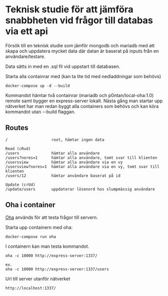# Teknisk studie för att jämföra snabbheten vid frågor till databas via ett api

Försök till en teknisk studie som jämför mongodb och mariadb med att skapa och uppdatera mycket data där datan är baserat på inputs från en användare/testare.

Data sätts in med en .sql fil vid uppstart till databasen.

Starta alla containrar med (kan ta lite tid med nedladdningar som behövs)
```
docker-compose up -d --build
```

Kommandot hämtar två containrar (mariadb och p0ntan/local-oha:1.0) remote samt bygger en express-server lokalt. Nästa gång man startar upp nätverket har man redan byggt alla containers som behövs och kan köra kommandot utan --build flaggan.

## Routes

```
/                   root, hämtar ingen data

Read (cRud)
/users              hämtar alla användare
/users?nores=1      hämtar alla användare, tomt svar till klienten
/usersview          hämtar alla användare via en vy
/usersview?nores=1  hämtar alla användare via en vy, tomt svar till klienten
/users/12           hämtar användare baserat på id

Update (crUd)
/update/users       uppdaterar lösenord hos slumpmässig användare

``` 

## Oha i container
[Oha](https://github.com/hatoo/oha) används för att testa frågor till servern.

Starta upp containern med oha:
```
docker-compose run oha
```

I containern kan man testa kommandot.

```
oha -c 10000 http://express-server:1337/

ex.
oha -c 10000 http://express-server:1337/users
```

Url till server utanför nätverket
```
http://localhost:1337/
```
